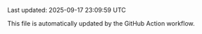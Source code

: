 Last updated: 2025-09-17 23:09:59 UTC

This file is automatically updated by the GitHub Action workflow.
